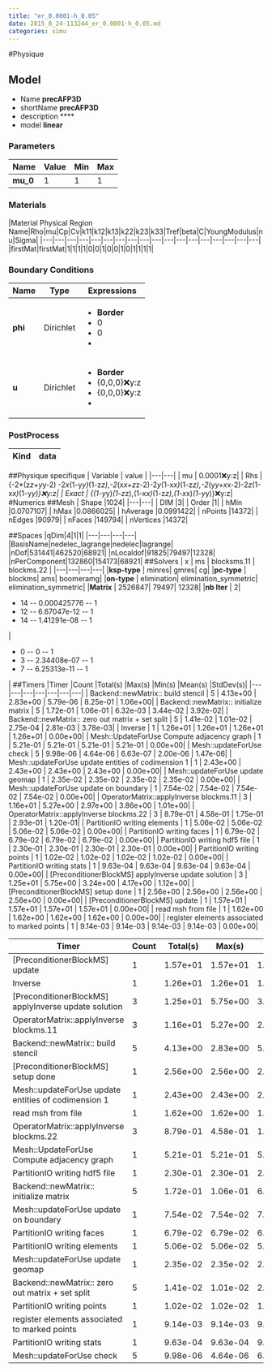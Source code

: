```yaml
---
title: "er_0.0001-h_0.05"
date: 2015_8_24-113244_er_0.0001-h_0.05.md
categories: simu
--- 
```


#Physique
## Model 
 - Name **precAFP3D**
 - shortName **precAFP3D**
 - description ****
 - model **linear**

### Parameters
|Name|Value|Min|Max|
|---|---|---|---|
|**mu_0**|1|1|1|

### Materials
|Material Physical Region Name|Rho|mu|Cp|Cv|k11|k12|k13|k22|k23|k33|Tref|beta|C|YoungModulus|nu|Sigma|
|---|---|---|---|---|---|---|---|---|---|---|---|---|---|---|---|---|---|
|firstMat|firstMat|1|1|1|1|0|0|1|0|0|1|0|1|1|1|1|

### Boundary Conditions
|Name|Type|Expressions|
|---|---|---|
|**phi**|Dirichlet|<ul><li>**Border**</li><li>0</li><li>0</li><li></li></ul>|
|**u**|Dirichlet|<ul><li>**Border**</li><li>{0,0,0}:x:y:z</li><li>{0,0,0}:x:y:z</li><li></li></ul>|

### PostProcess
|Kind | data |
|---|---|
##Physique specifique
| Variable | value | 
|---|---|
| mu | 0.0001:x:y:z| 
| Rhs | {-2*(z*z+y*y-2) -2*x*(1-y*y)*(1-z*z),-2*(x*x+z*z-2)-2*y*(1-x*x)*(1-z*z),-2*(y*y+x*x-2)-2*z*(1-x*x)*(1-y*y)}:x:y:z|
| Exact | {(1-y*y)*(1-z*z),(1-x*x)*(1-z*z),(1-x*x)*(1-y*y)}:x:y:z|
#Numerics
##Mesh
| Shape              |1024|
|---|---|
| DIM              |3|
| Order              |1|
| hMin              |0.0707107|
| hMax              |0.0866025|
| hAverage              |0.0991422|
| nPoints              |14372|
| nEdges              |90979|
| nFaces              |149794|
| nVertices              |14372|

##Spaces
|qDim|4|1|1|
|---|---|---|---|
|BasisName|nedelec_lagrange|nedelec|lagrange|
|nDof|531441|462520|68921|
|nLocaldof|91825|79497|12328|
|nPerComponent|132860|154173|68921|
##Solvers
| x | ms | blocksms.11 | blockms.22 |
|---|---|---|---| 
|**ksp-type** |  minres| gmres| cg|
|**pc-type**  |  blockms| ams| boomeramg|
|**on-type**  |  elimination| elimination_symmetric| elimination_symmetric|
|**Matrix**  |  2526847| 79497| 12328|
|**nb Iter**  |  2| <ul><li>14 -- 0.000425776 -- 1</li><li>12 -- 6.67047e-12 -- 1</li><li>14 -- 1.41291e-08 -- 1</li></ul>| <ul><li>0 -- 0 -- 1</li><li>3 -- 2.34408e-07 -- 1</li><li>7 -- 6.25313e-11 -- 1</li></ul>|
##Timers
|Timer                                                  |Count   |Total(s)     |Max(s)     |Min(s)    |Mean(s) |StdDev(s)|
|---|---|---|---|---|---|---|
|                                                     Backend::newMatrix:: build stencil |       5 |    4.13e+00 |    2.83e+00 |    5.79e-06 |    8.25e-01 |    1.06e+00|
|                                                     Backend::newMatrix:: initialize matrix |       5 |    1.72e-01 |    1.06e-01 |    6.32e-03 |    3.44e-02 |    3.92e-02|
|                                                     Backend::newMatrix:: zero out matrix + set split |       5 |    1.41e-02 |    1.01e-02 |    2.75e-04 |    2.81e-03 |    3.78e-03|
|                                                     Inverse |       1 |    1.26e+01 |    1.26e+01 |    1.26e+01 |    1.26e+01 |    0.00e+00|
|                                                     Mesh::UpdateForUse Compute adjacency graph |       1 |    5.21e-01 |    5.21e-01 |    5.21e-01 |    5.21e-01 |    0.00e+00|
|                                                     Mesh::updateForUse check |       5 |    9.98e-06 |    4.64e-06 |    6.63e-07 |    2.00e-06 |    1.47e-06|
|                                                     Mesh::updateForUse update entities of codimension 1 |       1 |    2.43e+00 |    2.43e+00 |    2.43e+00 |    2.43e+00 |    0.00e+00|
|                                                     Mesh::updateForUse update geomap |       1 |    2.35e-02 |    2.35e-02 |    2.35e-02 |    2.35e-02 |    0.00e+00|
|                                                     Mesh::updateForUse update on boundary |       1 |    7.54e-02 |    7.54e-02 |    7.54e-02 |    7.54e-02 |    0.00e+00|
|                                                     OperatorMatrix::applyInverse blockms.11 |       3 |    1.16e+01 |    5.27e+00 |    2.97e+00 |    3.86e+00 |    1.01e+00|
|                                                     OperatorMatrix::applyInverse blockms.22 |       3 |    8.79e-01 |    4.58e-01 |    1.75e-01 |    2.93e-01 |    1.20e-01|
|                                                     PartitionIO writing elements |       1 |    5.06e-02 |    5.06e-02 |    5.06e-02 |    5.06e-02 |    0.00e+00|
|                                                     PartitionIO writing faces |       1 |    6.79e-02 |    6.79e-02 |    6.79e-02 |    6.79e-02 |    0.00e+00|
|                                                     PartitionIO writing hdf5 file |       1 |    2.30e-01 |    2.30e-01 |    2.30e-01 |    2.30e-01 |    0.00e+00|
|                                                     PartitionIO writing points |       1 |    1.02e-02 |    1.02e-02 |    1.02e-02 |    1.02e-02 |    0.00e+00|
|                                                     PartitionIO writing stats |       1 |    9.63e-04 |    9.63e-04 |    9.63e-04 |    9.63e-04 |    0.00e+00|
|                                                     [PreconditionerBlockMS] applyInverse update solution |       3 |    1.25e+01 |    5.75e+00 |    3.24e+00 |    4.17e+00 |    1.12e+00|
|                                                     [PreconditionerBlockMS] setup done  |       1 |    2.56e+00 |    2.56e+00 |    2.56e+00 |    2.56e+00 |    0.00e+00|
|                                                     [PreconditionerBlockMS] update |       1 |    1.57e+01 |    1.57e+01 |    1.57e+01 |    1.57e+01 |    0.00e+00|
|                                                     read msh from file |       1 |    1.62e+00 |    1.62e+00 |    1.62e+00 |    1.62e+00 |    0.00e+00|
|                                                     register elements associated to marked points |       1 |    9.14e-03 |    9.14e-03 |    9.14e-03 |    9.14e-03 |    0.00e+00|

|Timer                                                  |Count   |Total(s)     |Max(s)     |Min(s)    |Mean(s) |StdDev(s)|
|---|---|---|---|---|---|---|
|                                                     [PreconditionerBlockMS] update |       1 |    1.57e+01 |    1.57e+01 |    1.57e+01 |    1.57e+01 |    0.00e+00|
|                                                     Inverse |       1 |    1.26e+01 |    1.26e+01 |    1.26e+01 |    1.26e+01 |    0.00e+00|
|                                                     [PreconditionerBlockMS] applyInverse update solution |       3 |    1.25e+01 |    5.75e+00 |    3.24e+00 |    4.17e+00 |    1.12e+00|
|                                                     OperatorMatrix::applyInverse blockms.11 |       3 |    1.16e+01 |    5.27e+00 |    2.97e+00 |    3.86e+00 |    1.01e+00|
|                                                     Backend::newMatrix:: build stencil |       5 |    4.13e+00 |    2.83e+00 |    5.79e-06 |    8.25e-01 |    1.06e+00|
|                                                     [PreconditionerBlockMS] setup done  |       1 |    2.56e+00 |    2.56e+00 |    2.56e+00 |    2.56e+00 |    0.00e+00|
|                                                     Mesh::updateForUse update entities of codimension 1 |       1 |    2.43e+00 |    2.43e+00 |    2.43e+00 |    2.43e+00 |    0.00e+00|
|                                                     read msh from file |       1 |    1.62e+00 |    1.62e+00 |    1.62e+00 |    1.62e+00 |    0.00e+00|
|                                                     OperatorMatrix::applyInverse blockms.22 |       3 |    8.79e-01 |    4.58e-01 |    1.75e-01 |    2.93e-01 |    1.20e-01|
|                                                     Mesh::UpdateForUse Compute adjacency graph |       1 |    5.21e-01 |    5.21e-01 |    5.21e-01 |    5.21e-01 |    0.00e+00|
|                                                     PartitionIO writing hdf5 file |       1 |    2.30e-01 |    2.30e-01 |    2.30e-01 |    2.30e-01 |    0.00e+00|
|                                                     Backend::newMatrix:: initialize matrix |       5 |    1.72e-01 |    1.06e-01 |    6.32e-03 |    3.44e-02 |    3.92e-02|
|                                                     Mesh::updateForUse update on boundary |       1 |    7.54e-02 |    7.54e-02 |    7.54e-02 |    7.54e-02 |    0.00e+00|
|                                                     PartitionIO writing faces |       1 |    6.79e-02 |    6.79e-02 |    6.79e-02 |    6.79e-02 |    0.00e+00|
|                                                     PartitionIO writing elements |       1 |    5.06e-02 |    5.06e-02 |    5.06e-02 |    5.06e-02 |    0.00e+00|
|                                                     Mesh::updateForUse update geomap |       1 |    2.35e-02 |    2.35e-02 |    2.35e-02 |    2.35e-02 |    0.00e+00|
|                                                     Backend::newMatrix:: zero out matrix + set split |       5 |    1.41e-02 |    1.01e-02 |    2.75e-04 |    2.81e-03 |    3.78e-03|
|                                                     PartitionIO writing points |       1 |    1.02e-02 |    1.02e-02 |    1.02e-02 |    1.02e-02 |    0.00e+00|
|                                                     register elements associated to marked points |       1 |    9.14e-03 |    9.14e-03 |    9.14e-03 |    9.14e-03 |    0.00e+00|
|                                                     PartitionIO writing stats |       1 |    9.63e-04 |    9.63e-04 |    9.63e-04 |    9.63e-04 |    0.00e+00|
|                                                     Mesh::updateForUse check |       5 |    9.98e-06 |    4.64e-06 |    6.63e-07 |    2.00e-06 |    1.47e-06|

